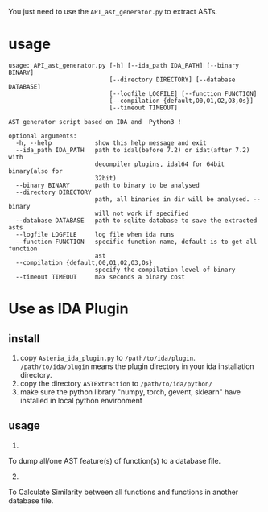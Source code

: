 

You just need to use the `API_ast_generator.py` to extract ASTs.

# usage
```
usage: API_ast_generator.py [-h] [--ida_path IDA_PATH] [--binary BINARY]
                            [--directory DIRECTORY] [--database DATABASE]
                            [--logfile LOGFILE] [--function FUNCTION]
                            [--compilation {default,O0,O1,O2,O3,Os}]
                            [--timeout TIMEOUT]

AST generator script based on IDA and  Python3 !

optional arguments:
  -h, --help            show this help message and exit
  --ida_path IDA_PATH   path to idal(before 7.2) or idat(after 7.2) with
                        decompiler plugins, idal64 for 64bit binary(also for
                        32bit)
  --binary BINARY       path to binary to be analysed
  --directory DIRECTORY
                        path, all binaries in dir will be analysed. --binary
                        will not work if specified
  --database DATABASE   path to sqlite database to save the extracted asts
  --logfile LOGFILE     log file when ida runs
  --function FUNCTION   specific function name, default is to get all function
                        ast
  --compilation {default,O0,O1,O2,O3,Os}
                        specify the compilation level of binary
  --timeout TIMEOUT     max seconds a binary cost
```


# Use as IDA Plugin

## install
1. copy `Asteria_ida_plugin.py` to `/path/to/ida/plugin`. `/path/to/ida/plugin` means the plugin directory in your ida installation directory.
2. copy the directory `ASTExtraction` to `/path/to/ida/python/`
3. make sure the python library "numpy, torch, gevent, sklearn" have installed in local python environment

## usage

1. 
To dump all/one AST feature(s) of function(s) to a database file.

2. 
To Calculate Similarity between all functions and functions in another database file.